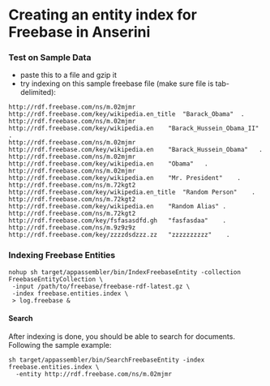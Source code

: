 # Creating an entity index for Freebase in Anserini

### Test on Sample Data
- paste this to a file and gzip it
- try indexing on this sample freebase file (make sure file is tab-delimited):
```
http://rdf.freebase.com/ns/m.02mjmr http://rdf.freebase.com/key/wikipedia.en_title  "Barack_Obama"  .
http://rdf.freebase.com/ns/m.02mjmr http://rdf.freebase.com/key/wikipedia.en    "Barack_Hussein_Obama_II"   .
http://rdf.freebase.com/ns/m.02mjmr http://rdf.freebase.com/key/wikipedia.en    "Barack_Hussein_Obama"   .
http://rdf.freebase.com/ns/m.02mjmr http://rdf.freebase.com/key/wikipedia.en    "Obama"   .
http://rdf.freebase.com/ns/m.02mjmr http://rdf.freebase.com/key/wikipedia.en    "Mr. President"    .
http://rdf.freebase.com/ns/m.72kgt2 http://rdf.freebase.com/key/wikipedia.en_title  "Random Person"    .
http://rdf.freebase.com/ns/m.72kgt2 http://rdf.freebase.com/key/wikipedia.en    "Random Alias" .
http://rdf.freebase.com/ns/m.72kgt2 http://rdf.freebase.com/key/fsfasasdfd.gh   "fasfasdaa"    .
http://rdf.freebase.com/ns/m.9z9z9z http://rdf.freebase.com/key/zzzzdsdzzz.zz   "zzzzzzzzzz"    .
```

### Indexing Freebase Entities

```
nohup sh target/appassembler/bin/IndexFreebaseEntity -collection FreebaseEntityCollection \
 -input /path/to/freebase/freebase-rdf-latest.gz \
 -index freebase.entities.index \
 > log.freebase &
```

#### Search

After indexing is done, you should be able to search for documents. Following the sample example:

```
sh target/appassembler/bin/SearchFreebaseEntity -index freebase.entities.index \
  -entity http://rdf.freebase.com/ns/m.02mjmr
```